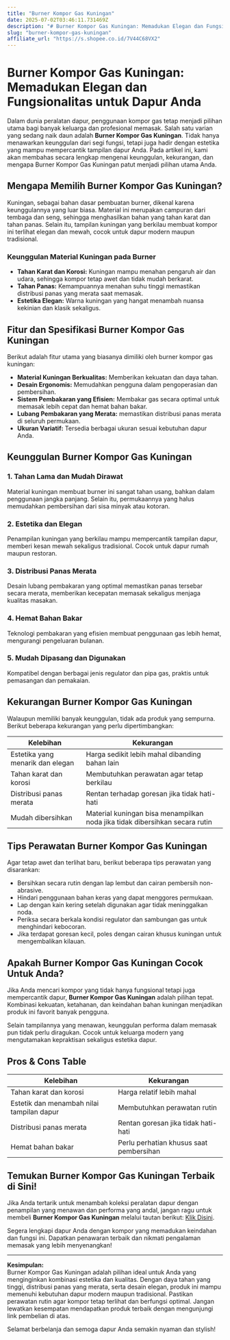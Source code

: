 ```yaml
---
title: "Burner Kompor Gas Kuningan"
date: 2025-07-02T03:46:11.731469Z
description: "# Burner Kompor Gas Kuningan: Memadukan Elegan dan Fungsionalitas untuk Dapur Anda..."
slug: "burner-kompor-gas-kuningan"
affiliate_url: "https://s.shopee.co.id/7V44C68VX2"
---
```

# Burner Kompor Gas Kuningan: Memadukan Elegan dan Fungsionalitas untuk Dapur Anda

Dalam dunia peralatan dapur, penggunaan kompor gas tetap menjadi pilihan utama bagi banyak keluarga dan profesional memasak. Salah satu varian yang sedang naik daun adalah **Burner Kompor Gas Kuningan**. Tidak hanya menawarkan keunggulan dari segi fungsi, tetapi juga hadir dengan estetika yang mampu mempercantik tampilan dapur Anda. Pada artikel ini, kami akan membahas secara lengkap mengenai keunggulan, kekurangan, dan mengapa Burner Kompor Gas Kuningan patut menjadi pilihan utama Anda.

## Mengapa Memilih Burner Kompor Gas Kuningan?

Kuningan, sebagai bahan dasar pembuatan burner, dikenal karena keunggulannya yang luar biasa. Material ini merupakan campuran dari tembaga dan seng, sehingga menghasilkan bahan yang tahan karat dan tahan panas. Selain itu, tampilan kuningan yang berkilau membuat kompor ini terlihat elegan dan mewah, cocok untuk dapur modern maupun tradisional.

### Keunggulan Material Kuningan pada Burner

- **Tahan Karat dan Korosi:** Kuningan mampu menahan pengaruh air dan udara, sehingga kompor tetap awet dan tidak mudah berkarat.
- **Tahan Panas:** Kemampuannya menahan suhu tinggi memastikan distribusi panas yang merata saat memasak.
- **Estetika Elegan:** Warna kuningan yang hangat menambah nuansa kekinian dan klasik sekaligus.

## Fitur dan Spesifikasi Burner Kompor Gas Kuningan

Berikut adalah fitur utama yang biasanya dimiliki oleh burner kompor gas kuningan:

- **Material Kuningan Berkualitas:** Memberikan kekuatan dan daya tahan.
- **Desain Ergonomis:** Memudahkan pengguna dalam pengoperasian dan pembersihan.
- **Sistem Pembakaran yang Efisien:** Membakar gas secara optimal untuk memasak lebih cepat dan hemat bahan bakar.
- **Lubang Pembakaran yang Merata:** memastikan distribusi panas merata di seluruh permukaan.
- **Ukuran Variatif:** Tersedia berbagai ukuran sesuai kebutuhan dapur Anda.

## Keunggulan Burner Kompor Gas Kuningan

### 1. Tahan Lama dan Mudah Dirawat

Material kuningan membuat burner ini sangat tahan usang, bahkan dalam penggunaan jangka panjang. Selain itu, permukaannya yang halus memudahkan pembersihan dari sisa minyak atau kotoran.

### 2. Estetika dan Elegan

Penampilan kuningan yang berkilau mampu mempercantik tampilan dapur, memberi kesan mewah sekaligus tradisional. Cocok untuk dapur rumah maupun restoran.

### 3. Distribusi Panas Merata

Desain lubang pembakaran yang optimal memastikan panas tersebar secara merata, memberikan kecepatan memasak sekaligus menjaga kualitas masakan.

### 4. Hemat Bahan Bakar

Teknologi pembakaran yang efisien membuat penggunaan gas lebih hemat, mengurangi pengeluaran bulanan.

### 5. Mudah Dipasang dan Digunakan

Kompatibel dengan berbagai jenis regulator dan pipa gas, praktis untuk pemasangan dan pemakaian.

## Kekurangan Burner Kompor Gas Kuningan

Walaupun memiliki banyak keunggulan, tidak ada produk yang sempurna. Berikut beberapa kekurangan yang perlu dipertimbangkan:

| Kelebihan                                | Kekurangan                                |
|-------------------------------------------|-------------------------------------------|
| Estetika yang menarik dan elegan       | Harga sedikit lebih mahal dibanding bahan lain |
| Tahan karat dan korosi                | Membutuhkan perawatan agar tetap berkilau |
| Distribusi panas merata              | Rentan terhadap goresan jika tidak hati-hati |
| Mudah dibersihkan                     | Material kuningan bisa menampilkan noda jika tidak dibersihkan secara rutin |

## Tips Perawatan Burner Kompor Gas Kuningan

Agar tetap awet dan terlihat baru, berikut beberapa tips perawatan yang disarankan:

- Bersihkan secara rutin dengan lap lembut dan cairan pembersih non-abrasive.
- Hindari penggunaan bahan keras yang dapat menggores permukaan.
- Lap dengan kain kering setelah digunakan agar tidak meninggalkan noda.
- Periksa secara berkala kondisi regulator dan sambungan gas untuk menghindari kebocoran.
- Jika terdapat goresan kecil, poles dengan cairan khusus kuningan untuk mengembalikan kilauan.

## Apakah Burner Kompor Gas Kuningan Cocok Untuk Anda?

Jika Anda mencari kompor yang tidak hanya fungsional tetapi juga mempercantik dapur, **Burner Kompor Gas Kuningan** adalah pilihan tepat. Kombinasi kekuatan, ketahanan, dan keindahan bahan kuningan menjadikan produk ini favorit banyak pengguna.

Selain tampilannya yang menawan, keunggulan performa dalam memasak pun tidak perlu diragukan. Cocok untuk keluarga modern yang mengutamakan kepraktisan sekaligus estetika dapur.

## Pros & Cons Table

| Kelebihan                                    | Kekurangan                                |
|----------------------------------------------|-------------------------------------------|
| Tahan karat dan korosi                     | Harga relatif lebih mahal               |
| Estetik dan menambah nilai tampilan dapur | Membutuhkan perawatan rutin             |
| Distribusi panas merata                     | Rentan goresan jika tidak hati-hati    |
| Hemat bahan bakar                          | Perlu perhatian khusus saat pembersihan |

## Temukan Burner Kompor Gas Kuningan Terbaik di Sini!

Jika Anda tertarik untuk menambah koleksi peralatan dapur dengan penampilan yang menawan dan performa yang andal, jangan ragu untuk membeli **Burner Kompor Gas Kuningan** melalui tautan berikut: [Klik Disini](https://s.shopee.co.id/7V44C68VX2).

Segera lengkapi dapur Anda dengan kompor yang memadukan keindahan dan fungsi ini. Dapatkan penawaran terbaik dan nikmati pengalaman memasak yang lebih menyenangkan!

---

**Kesimpulan:**  
Burner Kompor Gas Kuningan adalah pilihan ideal untuk Anda yang menginginkan kombinasi estetika dan kualitas. Dengan daya tahan yang tinggi, distribusi panas yang merata, serta desain elegan, produk ini mampu memenuhi kebutuhan dapur modern maupun tradisional. Pastikan perawatan rutin agar kompor tetap terlihat dan berfungsi optimal. Jangan lewatkan kesempatan mendapatkan produk terbaik dengan mengunjungi link pembelian di atas.

Selamat berbelanja dan semoga dapur Anda semakin nyaman dan stylish!